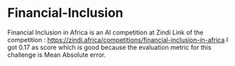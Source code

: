 # Financial-Inclusion
Financial Inclusion in Africa is an AI competition at Zindi
Link of the competition : https://zindi.africa/competitions/financial-inclusion-in-africa
I got 0.17 as score which is good because the evaluation metric for this challenge is Mean Absolute error.

